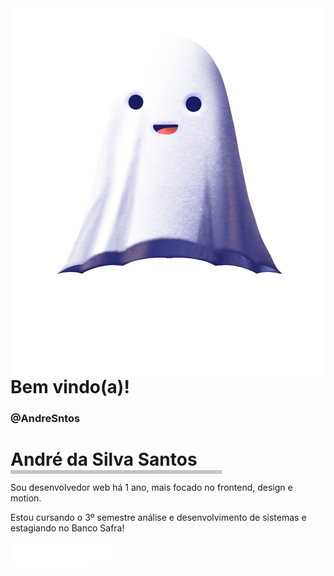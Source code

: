 
<img src="fantasma.png" align="right" alt="fantasma">

<p>
<h1 align="left" font-size="60px"> 
 Bem vindo(a)!
 <h3 align="left"> 
@AndreSntos
</h3>
</h1>


</p>

<h1 align="left" font-size="60px"> 
 André da Silva Santos
 <img src="barra.png" align="left" alt="barra">
</h1>



<p align="left" font-size="40px">
  Sou desenvolvedor web há 1 ano, mais focado no frontend, design e motion. 
</p>

<p align="left" font-size="40px">
 Estou cursando o 3º semestre análise e desenvolvimento de sistemas e estagiando no Banco Safra! 
</p>

<p align="left">
  <img src="icons.png" align="left" alt="icons">
  <a href="https://www.linkedin.com/in/andre-sntos/" alt="Linkedin">
    <img src="linkedin.png" alt="linkedin">
  </a>
</p>  
